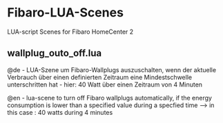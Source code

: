 # Fibaro-LUA-Scenes
LUA-script Scenes for Fibaro HomeCenter 2


## wallplug_outo_off.lua

@de - LUA-Szene um Fibaro-Wallplugs auszuschalten, wenn der aktuelle Verbrauch über einen definierten Zeitraum eine Mindestschwelle unterschritten hat - hier:     40 Watt über einen Zeitraum von 4 Minuten

@en - lua-scene to turn off Fibaro wallplugs automatically, if the energy consumption is lower than a specified value during a specfied time --> in this case : 40 watts during 4 minutes
